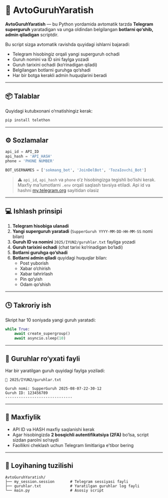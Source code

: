 # 🚗 AvtoGuruhYaratish

**AvtoGuruhYaratish** — bu Python yordamida avtomatik tarzda **Telegram superguruh** yaratadigan va unga oldindan belgilangan **botlarni qo‘shib, admin qiladigan** scriptdir.

Bu script sizga avtomatik ravishda quyidagi ishlarni bajaradi:
- Telegram hisobingiz orqali yangi superguruh ochadi
- Guruh nomini va ID sini faylga yozadi
- Guruh tarixini ochadi (ko‘rinadigan qiladi)
- Belgilangan botlarni guruhga qo‘shadi
- Har bir botga kerakli admin huquqlarini beradi

---

## 📦 Talablar

Quyidagi kutubxonani o‘rnatishingiz kerak:

```bash
pip install telethon
```

---

## ⚙️ Sozlamalar

```python
api_id = API_ID
api_hash = 'API_HASH'
phone = 'PHONE NUMBER'

BOT_USERNAMES = ['sokmang_bot', 'JoinDelBot', 'TozaIovchi_Bot']
```

> ⚠️ `api_id`, `api_hash` va `phone` o‘z hisobingizga tegishli bo‘lishi kerak. Maxfiy ma’lumotlarni `.env` orqali saqlash tavsiya etiladi.
> Api id va hashni [my.telegram.org](https://my.telegram.org/auth) sayitidan olasiz

---

## 💻 Ishlash prinsipi

1. **Telegram hisobiga ulanadi**  
2. **Yangi superguruh yaratadi** (`SupperGuruh YYYY-MM-DD-HH-MM-SS` nomi bilan)
3. **Guruh ID va nomini** `2025/IYUN2/guruhlar.txt` fayliga yozadi
4. **Guruh tarixini ochadi** (chat tarixi ko‘rinadigan bo‘ladi)
5. **Botlarni guruhga qo‘shadi**
6. **Botlarni admin qiladi** quyidagi huquqlar bilan:
   - Post yuborish
   - Xabar o‘chirish
   - Xabar tahrirlash
   - Pin qo‘yish
   - Odam qo‘shish

---

## 🕒 Takroriy ish

Skript har 10 soniyada yangi guruh yaratadi:

```python
while True:
    await create_supergroup()
    await asyncio.sleep(10)
```

---

## 🧾 Guruhlar ro‘yxati fayli

Har bir yaratilgan guruh quyidagi faylga yoziladi:

```
📁 2025/IYUN2/guruhlar.txt

Guruh nomi: SupperGuruh 2025-08-07-22-30-12
Guruh ID: 123456789
------------------------------
```

---

## 🔐 Maxfiylik

- API ID va HASH maxfiy saqlanishi kerak
- Agar hisobingizda **2 bosqichli autentifikatsiya (2FA)** bo‘lsa, script sizdan parolni so‘raydi
- Faollikni cheklash uchun Telegram limitlariga e’tibor bering

---

## 📂 Loyihaning tuzilishi

```
AvtoGuruhYaratish/
├── my_session.session       # Telegram sessiyasi fayli
├── guruhlar.txt             # Yaratilgan guruhlar log fayli
└── main.py                  # Asosiy script
```

